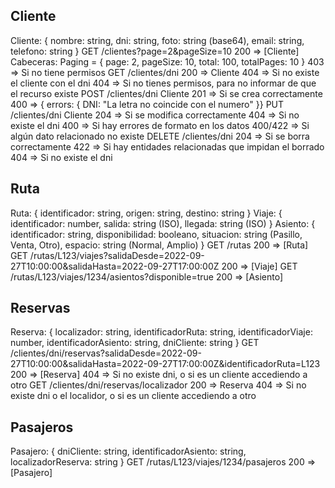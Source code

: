 ﻿## Cliente
Cliente: { nombre: string, dni: string, foto: string (base64), email: string, telefono: string }
GET /clientes?page=2&pageSize=10
    200 => [Cliente] Cabeceras: Paging = { page: 2, pageSize: 10, total: 100, totalPages: 10 }
    403 => Si no tiene permisos
GET /clientes/dni
    200 => Cliente
    404 => Si no existe el cliente con el dni
    404 => Si no tienes permisos, para no informar de que el recurso existe
POST /clientes/dni Cliente
    201 => Si se crea correctamente
    400 => { errors: { DNI: "La letra no coincide con el numero" }}
PUT /clientes/dni Cliente
    204 => Si se modifica correctamente
    404 => Si no existe el dni
    400 => Si hay errores de formato en los datos
    400/422 => Si algún dato relacionado no existe
DELETE /clientes/dni
    204 => Si se borra correctamente
    422 => Si hay entidades relacionadas que impidan el borrado
    404 => Si no existe el dni
## Ruta
Ruta: { identificador: string, origen: string, destino: string }
Viaje: { identificador: number, salida: string (ISO), llegada: string (ISO) }
Asiento: { identificador: string, disponibilidad: booleano, situacion: string (Pasillo, Venta, Otro), espacio: string (Normal, Amplio) }
GET /rutas
    200 => [Ruta]
GET /rutas/L123/viajes?salidaDesde=2022-09-27T10:00:00&salidaHasta=2022-09-27T17:00:00Z
    200 => [Viaje]
GET /rutas/L123/viajes/1234/asientos?disponible=true
    200 => [Asiento]
## Reservas
Reserva: { localizador: string, identificadorRuta: string, identificadorViaje: number, identificadorAsiento: string, dniCliente: string }
GET /clientes/dni/reservas?salidaDesde=2022-09-27T10:00:00&salidaHasta=2022-09-27T17:00:00Z&identificadorRuta=L123
    200 => [Reserva]
    404 => Si no existe dni, o si es un cliente accediendo a otro
GET /clientes/dni/reservas/localizador
    200 => Reserva
    404 => Si no existe dni o el localidor, o si es un cliente accediendo a otro
## Pasajeros
Pasajero: { dniCliente: string, identificadorAsiento: string, localizadorReserva: string }
GET /rutas/L123/viajes/1234/pasajeros
    200 => [Pasajero]
